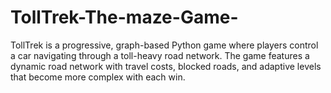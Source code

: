 # TollTrek-The-maze-Game-
TollTrek is a progressive, graph-based Python game where players control a car navigating through a toll-heavy road network. The game features a dynamic road network with travel costs, blocked roads, and adaptive levels that become more complex with each win.
